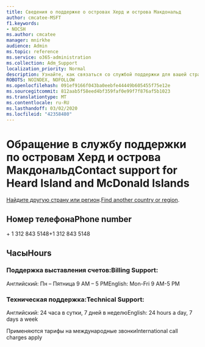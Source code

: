 ```yaml
---
title: Сведения о поддержке о островах Херд и острова Макдональд
author: cmcatee-MSFT
f1.keywords:
- NOCSH
ms.author: cmcatee
manager: mnirkhe
audience: Admin
ms.topic: reference
ms.service: o365-administration
ms.collection: Adm_Support
localization_priority: Normal
description: Узнайте, как связаться со службой поддержки для вашей страны или региона.
ROBOTS: NOINDEX, NOFOLLOW
ms.openlocfilehash: 091ef9166f043ba0eebfe44449b605455f75e12e
ms.sourcegitcommit: 812aab5f58eed4bf359faf0e99f7f876af5b1023
ms.translationtype: MT
ms.contentlocale: ru-RU
ms.lasthandoff: 03/02/2020
ms.locfileid: "42358480"
---
```

# <a name="contact-support-for-heard-island-and-mcdonald-islands"></a><span data-ttu-id="fd5ba-103">Обращение в службу поддержки по островам Херд и острова Макдональд</span><span class="sxs-lookup"><span data-stu-id="fd5ba-103">Contact support for Heard Island and McDonald Islands</span></span>

<span data-ttu-id="fd5ba-104">[Найдите другую страну или регион](../contact-support-for-business-products.md).</span><span class="sxs-lookup"><span data-stu-id="fd5ba-104">[Find another country or region](../contact-support-for-business-products.md).</span></span>

## <a name="phone-number"></a><span data-ttu-id="fd5ba-105">Номер телефона</span><span class="sxs-lookup"><span data-stu-id="fd5ba-105">Phone number</span></span>
<span data-ttu-id="fd5ba-106">+ 1 312 843 5148</span><span class="sxs-lookup"><span data-stu-id="fd5ba-106">+1 312 843 5148</span></span>

## <a name="hours"></a><span data-ttu-id="fd5ba-107">Часы</span><span class="sxs-lookup"><span data-stu-id="fd5ba-107">Hours</span></span>
### <a name="billing-support"></a><span data-ttu-id="fd5ba-108">Поддержка выставления счетов:</span><span class="sxs-lookup"><span data-stu-id="fd5ba-108">Billing Support:</span></span>

<span data-ttu-id="fd5ba-109">Английский: Пн – Пятница 9 AM – 5 PM</span><span class="sxs-lookup"><span data-stu-id="fd5ba-109">English: Mon-Fri 9 AM-5 PM</span></span>

### <a name="technical-support"></a><span data-ttu-id="fd5ba-110">Техническая поддержка:</span><span class="sxs-lookup"><span data-stu-id="fd5ba-110">Technical Support:</span></span>

<span data-ttu-id="fd5ba-111">Английский: 24 часа в сутки, 7 дней в неделю</span><span class="sxs-lookup"><span data-stu-id="fd5ba-111">English: 24 hours a day, 7 days a week</span></span>

<span data-ttu-id="fd5ba-112">Применяются тарифы на международные звонки</span><span class="sxs-lookup"><span data-stu-id="fd5ba-112">International call charges apply</span></span>
